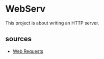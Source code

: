 # WebServ
This project is about writing an HTTP server.

## sources
- [Web Requests ](https://academy.hackthebox.com/module/details/35)
